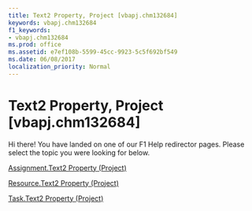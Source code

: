 ```yaml
---
title: Text2 Property, Project [vbapj.chm132684]
keywords: vbapj.chm132684
f1_keywords:
- vbapj.chm132684
ms.prod: office
ms.assetid: e7ef108b-5599-45cc-9923-5c5f692bf549
ms.date: 06/08/2017
localization_priority: Normal
---
```



# Text2 Property, Project [vbapj.chm132684]

Hi there! You have landed on one of our F1 Help redirector pages. Please select the topic you were looking for below.

[Assignment.Text2 Property (Project)](http://msdn.microsoft.com/library/f9111a21-6a9c-d5c9-bff8-235fd2c05b11%28Office.15%29.aspx)

[Resource.Text2 Property (Project)](http://msdn.microsoft.com/library/d0bcfa29-151f-6426-58c6-27f54ead2286%28Office.15%29.aspx)

[Task.Text2 Property (Project)](http://msdn.microsoft.com/library/e6a5adac-6c93-e1f8-21f9-804c625c7cf7%28Office.15%29.aspx)

